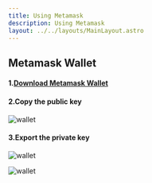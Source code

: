 ```yaml
---
title: Using Metamask
description: Using Metamask
layout: ../../layouts/MainLayout.astro
---
```


## Metamask Wallet

#### 1.[Download Metamask Wallet](https://metamask.io/download/)

#### 2.Copy the public key

![wallet](/exportPubkey-en.png)

#### 3.Export the private key

![wallet](/account-detail-en.png)

![wallet](/exportPrivateKey-en.png)
